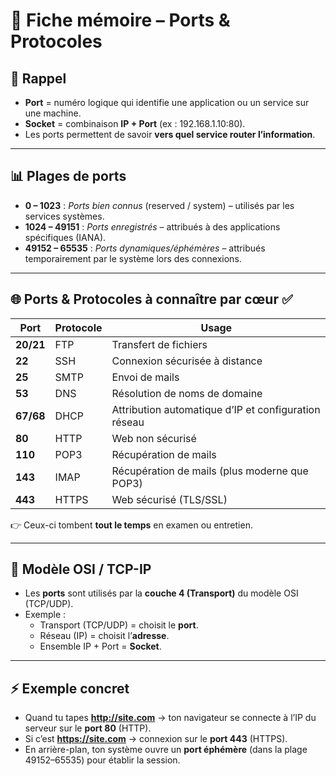 # 🔌 Fiche mémoire – Ports & Protocoles

## 🔑 Rappel
- **Port** = numéro logique qui identifie une application ou un service sur une machine.  
- **Socket** = combinaison **IP + Port** (ex : 192.168.1.10:80).  
- Les ports permettent de savoir **vers quel service router l’information**.  

---

## 📊 Plages de ports
- **0 – 1023** : *Ports bien connus* (reserved / system) – utilisés par les services systèmes.  
- **1024 – 49151** : *Ports enregistrés* – attribués à des applications spécifiques (IANA).  
- **49152 – 65535** : *Ports dynamiques/éphémères* – attribués temporairement par le système lors des connexions.  

---

## 🌐 Ports & Protocoles à connaître par cœur ✅

| Port | Protocole | Usage |
|------|-----------|-------|
| **20/21** | FTP | Transfert de fichiers |
| **22** | SSH | Connexion sécurisée à distance |
| **25** | SMTP | Envoi de mails |
| **53** | DNS | Résolution de noms de domaine |
| **67/68** | DHCP | Attribution automatique d’IP et configuration réseau |
| **80** | HTTP | Web non sécurisé |
| **110** | POP3 | Récupération de mails |
| **143** | IMAP | Récupération de mails (plus moderne que POP3) |
| **443** | HTTPS | Web sécurisé (TLS/SSL) |

👉 Ceux-ci tombent **tout le temps** en examen ou entretien.  

---

## 🧩 Modèle OSI / TCP-IP
- Les **ports** sont utilisés par la **couche 4 (Transport)** du modèle OSI (TCP/UDP).  
- Exemple :  
  - Transport (TCP/UDP) = choisit le **port**.  
  - Réseau (IP) = choisit l’**adresse**.  
  - Ensemble IP + Port = **Socket**.  

---

## ⚡ Exemple concret
- Quand tu tapes **http://site.com** → ton navigateur se connecte à l’IP du serveur sur le **port 80** (HTTP).  
- Si c’est **https://site.com** → connexion sur le **port 443** (HTTPS).  
- En arrière-plan, ton système ouvre un **port éphémère** (dans la plage 49152–65535) pour établir la session.
